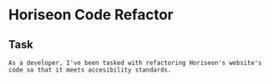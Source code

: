 # Horiseon Code Refactor

## Task
    As a developer, I've been tasked with refactoring Horiseon's website's code so that it meets accesibility standards.